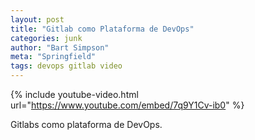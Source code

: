```yaml
---
layout: post
title: "Gitlab como Plataforma de DevOps"
categories: junk
author: "Bart Simpson"
meta: "Springfield"
tags: devops gitlab video
---
```


{% include youtube-video.html url="https://www.youtube.com/embed/7q9Y1Cv-ib0" %}

Gitlabs como plataforma de DevOps.

